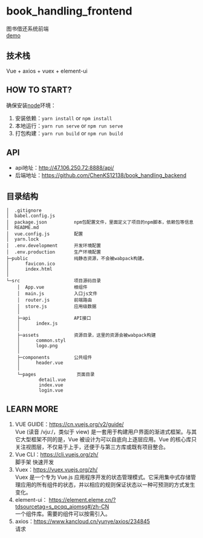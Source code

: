 # book_handling_frontend
图书借还系统前端  
[demo](http://xichi.xyz/bookHandling)

## 技术栈
 
  Vue + axios + vuex + element-ui 


## HOW TO START?

确保安装[node](https://nodejs.org/en/)环境：

1. 安装依赖：`yarn install` or `npm install`
2. 本地运行：`yarn run serve` or `npm run serve`
3. 打包构建：`yarn run build` or `npm run build`


## API

+ api地址：http://47.106.250.72:8888/api/
+ 后端地址：https://github.com/ChenKS12138/book_handling_backend


## 目录结构
```
│  .gitignore
│  babel.config.js
│  package.json          npm包配置文件，里面定义了项目的npm脚本，依赖包等信息
│  README.md
│  vue.config.js         配置
│  yarn.lock      
│  .env.development      开发环境配置
│  .env.production       生产环境配置
├─public                 纯静态资源，不会被wabpack构建。
│      favicon.ico
│      index.html
│      
└─src                    项目源码目录
    │  App.vue           根组件
    │  main.js           入口js文件
    │  router.js         前端路由
    │  store.js          应用级数据
    │  
    ├─api                API接口
    │      index.js
    │      
    ├─assets             资源目录，这里的资源会被wabpack构建
    │      common.styl
    │      logo.png
    │      
    ├─components         公共组件
    │      header.vue
    │      
    └─pages               页面目录
            detail.vue
            index.vue
            login.vue
```

## LEARN MORE
1. VUE GUIDE：https://cn.vuejs.org/v2/guide/  
   Vue (读音 /vjuː/，类似于 view) 是一套用于构建用户界面的渐进式框架。与其它大型框架不同的是，Vue 被设计为可以自底向上逐层应用。Vue 的核心库只关注视图层，不仅易于上手，还便于与第三方库或既有项目整合。
2. Vue CLI：https://cli.vuejs.org/zh/  
   脚手架 快速开发
3. Vuex：https://vuex.vuejs.org/zh/   
   Vuex 是一个专为 Vue.js 应用程序开发的状态管理模式。它采用集中式存储管理应用的所有组件的状态，并以相应的规则保证状态以一种可预测的方式发生变化。
4. element-ui： https://element.eleme.cn/?tdsourcetag=s_pcqq_aiomsg#/zh-CN  
   一个组件库。需要的组件可以按需引入。
5. axios：https://www.kancloud.cn/yunye/axios/234845  
   请求
